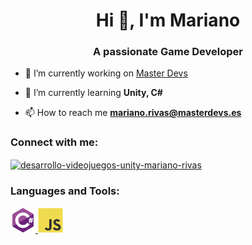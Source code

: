 <h1 align="center">Hi 👋, I'm Mariano</h1>
<h3 align="center">A passionate Game Developer</h3>

- 🔭 I’m currently working on [Master Devs](https://masterdevs.es)

- 🌱 I’m currently learning **Unity, C#**

- 📫 How to reach me **mariano.rivas@masterdevs.es**

<h3 align="left">Connect with me:</h3>
<p align="left">
<a href="https://linkedin.com/in/desarrollo-videojuegos-unity-mariano-rivas" target="blank"><img align="center" src="https://raw.githubusercontent.com/rahuldkjain/github-profile-readme-generator/master/src/images/icons/Social/linked-in-alt.svg" alt="desarrollo-videojuegos-unity-mariano-rivas" height="30" width="40" /></a>
</p>

<h3 align="left">Languages and Tools:</h3>
<p align="left"> <a href="https://www.w3schools.com/cs/" target="_blank" rel="noreferrer"> <img src="https://raw.githubusercontent.com/devicons/devicon/master/icons/csharp/csharp-original.svg" alt="csharp" width="40" height="40"/> </a> <a href="https://developer.mozilla.org/en-US/docs/Web/JavaScript" target="_blank" rel="noreferrer"> <img src="https://raw.githubusercontent.com/devicons/devicon/master/icons/javascript/javascript-original.svg" alt="javascript" width="40" height="40"/> </a> </p>
